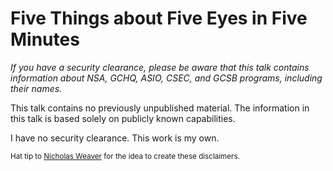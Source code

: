 # Five Things about Five Eyes in Five Minutes

_If you have a security clearance, please be aware that this talk contains information about NSA, GCHQ, ASIO, CSEC, and GCSB programs, including their names._

This talk contains no previously unpublished material. The information in this talk is based solely on publicly known capabilities.

I have no security clearance. This work is my own.

<small>Hat tip to [Nicholas Weaver](https://twitter.com/ncweaver) for the idea to create these disclaimers.</small>
